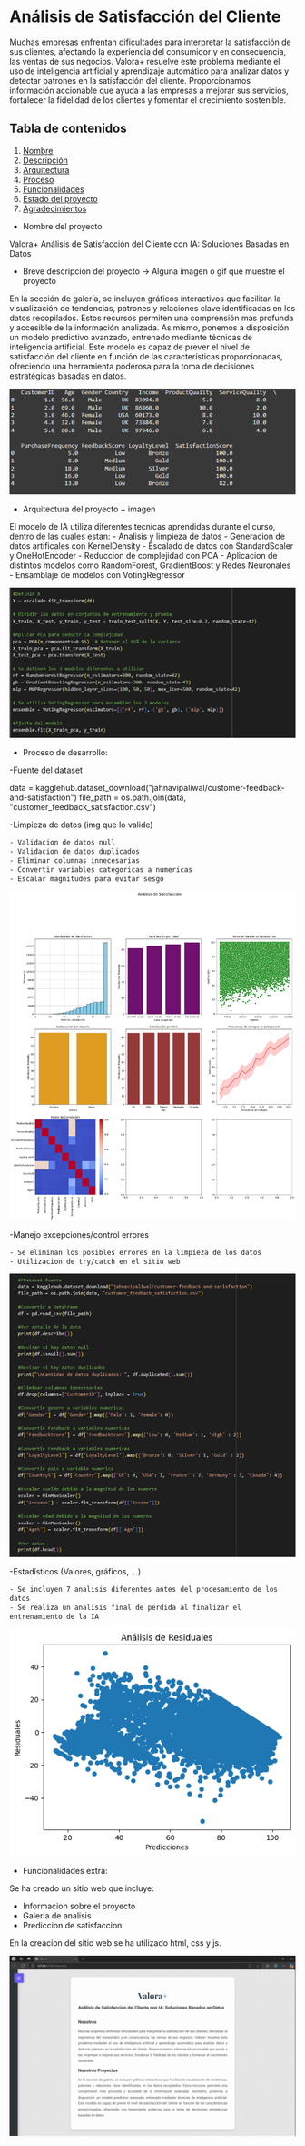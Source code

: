 # Análisis de Satisfacción del Cliente

Muchas empresas enfrentan dificultades para interpretar la satisfacción de sus clientes, afectando la experiencia del consumidor y en consecuencia, las ventas de sus negocios. Valora+ resuelve este problema mediante el uso de inteligencia artificial y aprendizaje automático para analizar datos y detectar patrones en la satisfacción del cliente. Proporcionamos información accionable que ayuda a las empresas a mejorar sus servicios, fortalecer la fidelidad de los clientes y fomentar el crecimiento sostenible.

## Tabla de contenidos

1. [Nombre](#Nombre)
2. [Descripción](#descripción)
3. [Arquitectura](#Arquitectura)
4. [Proceso](#Proceso)
5. [Funcionalidades](#Funcionalidades)
6. [Estado del proyecto](#EstadoDelProyecto)
7. [Agradecimientos](#Agradecimientos)


* Nombre del proyecto

Valora+
Análisis de Satisfacción del Cliente con IA: Soluciones Basadas en Datos

* Breve descripción del proyecto -> Alguna imagen o gif que muestre el proyecto

En la sección de galería, se incluyen gráficos interactivos que facilitan la visualización de tendencias, patrones y relaciones clave identificadas en los datos recopilados. Estos recursos permiten una comprensión más profunda y accesible de la información analizada. Asimismo, ponemos a disposición un modelo predictivo avanzado, entrenado mediante técnicas de inteligencia artificial. Este modelo es capaz de prever el nivel de satisfacción del cliente en función de las características proporcionadas, ofreciendo una herramienta poderosa para la toma de decisiones estratégicas basadas en datos.

![alt text](/imgs/image.png)

* Arquitectura del proyecto + imagen

El modelo de IA utiliza diferentes tecnicas aprendidas durante el curso, dentro de las cuales estan:
    - Analisis y limpieza de datos
    - Generacion de datos artificales con KernelDensity
    - Escalado de datos con StandardScaler y OneHotEncoder
    - Reduccion de complejidad con PCA
    - Aplicacion de distintos modelos como RandomForest, GradientBoost y Redes Neuronales
    - Ensamblaje de modelos con VotingRegressor

![alt text](/imgs/image-1.png)   

* Proceso de desarrollo:

-Fuente del dataset

data = kagglehub.dataset_download("jahnavipaliwal/customer-feedback-and-satisfaction")
file_path = os.path.join(data, "customer_feedback_satisfaction.csv")

-Limpieza de datos (img que lo valide)

    - Validacion de datos null
    - Validacion de datos duplicados
    - Eliminar columnas innecesarias
    - Convertir variables categoricas a numericas
    - Escalar magnitudes para evitar sesgo 

![alt text](/imgs/image-2.png)

-Manejo excepciones/control errores

    - Se eliminan los posibles errores en la limpieza de los datos
    - Utilizacion de try/catch en el sitio web

![alt text](/imgs/image-3.png)

-Estadísticos (Valores, gráficos, …)

    - Se incluyen 7 analisis diferentes antes del procesamiento de los datos
    - Se realiza un analisis final de perdida al finalizar el entrenamiento de la IA

![alt text](/imgs/image-4.png)

* Funcionalidades extra:

Se ha creado un sitio web que incluye:
- Informacion sobre el proyecto  
- Galeria de analisis
- Prediccion de satisfaccion

En la creacion del sitio web se ha utilizado html, css y js.

![alt text](/imgs/image-5.png)